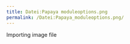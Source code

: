 ```yaml
---
title: Datei:Papaya moduleoptions.png
permalink: /Datei:Papaya_moduleoptions.png/
---
```


Importing image file